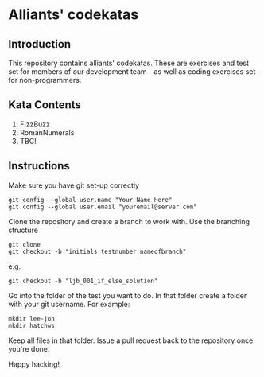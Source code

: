 # Alliants' codekatas

## Introduction
This repository contains alliants' codekatas. These are exercises and test set for members of our development team - as well as coding exercises set for non-programmers.

## Kata Contents
1. FizzBuzz
2. RomanNumerals
3. TBC!

## Instructions

Make sure you have git set-up correctly

    git config --global user.name "Your Name Here"
    git config --global user.email "youremail@server.com"

Clone the repository and create a branch to work with. Use the branching structure

    git clone
    git checkout -b "initials_testnumber_nameofbranch"

e.g.

    git checkout -b "ljb_001_if_else_solution"

Go into the folder of the test you want to do. In that folder create a folder with your git username. For example:

    mkdir lee-jon
    mkdir hatchws

Keep all files in that folder. Issue a pull request back to the repository once you're done.

Happy hacking!
